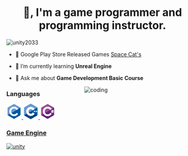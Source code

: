 <h1 align="center">👋, I'm a game programmer and programming instructor.</h1>

<p align="left"> <img src="https://komarev.com/ghpvc/?username=unity2033&label=Profile%20views&color=0e75b6&style=flat" alt="unity2033" /> </p>

- 🔭 Google Play Store Released Games [Space Cat's](https://play.google.com/store/apps/details?id=com.Default.SpaceCats)
  
- 🌱 I’m currently learning **Unreal Engine**

- 💬 Ask me about **Game Development Basic Course**
  
<img align="right" alt="coding" width = "300" height = "200" src = "https://cdn.pixabay.com/animation/2022/11/30/19/48/19-48-34-65_512.gif">

<p align="left">
</p>

<h3 align="left">Languages 
</h3> <p align="left"> <a href="https://www.cprogramming.com/" target="_blank" rel="noreferrer"> <img src="https://raw.githubusercontent.com/devicons/devicon/master/icons/c/c-original.svg" alt="c" width="40" height="40"/> </a> <a href="https://www.w3schools.com/cpp/" target="_blank" rel="noreferrer"> <img src="https://raw.githubusercontent.com/devicons/devicon/master/icons/cplusplus/cplusplus-original.svg" alt="cplusplus" width="40" height="40"/> </a> <a href="https://www.w3schools.com/cs/" target="_blank" rel="noreferrer"> <img src="https://raw.githubusercontent.com/devicons/devicon/master/icons/csharp/csharp-original.svg" alt="csharp" width="40" height="40"/> </a> <a href="https://unity.com/" target="_blank" rel="noreferrer"> 

<h3 align="left"> Game Engine
</h3> <p align="left"> <img src="https://www.vectorlogo.zone/logos/unity3d/unity3d-icon.svg" alt="unity" width="40" height="40"/> </a> </p>

<p><img align="left" src="https://github-readme-stats.vercel.app/api/top-langs?
